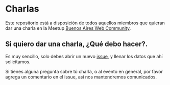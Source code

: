 # Charlas
Este repositorio está a disposición de todos aquellos miembros que quieran dar una charla en la Meetup [Buenos Aires Web  Community](https://www.meetup.com/es-ES/bairesweb/).

## Si quiero dar una charla, ¿Qué debo hacer?.

Es muy sencillo, solo debes abrír un nuevo [issue](https://github.com/bairesweb/charlas/issues), y llenar los datos que ahí solicitamos. 

Si tienes alguna pregunta sobre tú charla, o al evento en general, por favor agrega un comentario en el issue, así nos mantendremos comunicados.

